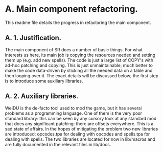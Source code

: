 # A. Main component refactoring.

This readme file details the progress in refactoring the main component.

## A. 1. Justification.

The main component of SR does a number of basic things. For what interests us here, its main job is copying the resources needed and setting them up (e.g. add new spells). The code is just a large list of COPY's with ad-hoc patching and copying. This is just unmaintainable; much better to make the code data-driven by sticking all the needed data on a table and then looping over it. The exact details will be discussed below; the first step is to introduce some auxiliary libraries.

## A. 2. Auxiliary libraries.

WeiDU is the de-facto tool used to mod the game, but it has several problems as a programming language. One of them is the very poor standard library: this can be seen by any cursory look at any standard mod that does any significant patching: there are offsets everywhere. This is a sad state of affairs. In the hopes of mitigating the problem two new libraries are introduced: opcodes.tpa for dealing with opcodes and spells.tpa for dealing with spells. The two libraries are located for now in lib/macros and are fully documented in the relevant files in lib/docs.